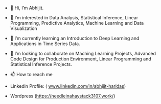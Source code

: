 - 👋 Hi, I’m Abhijit.
- 👀 I’m interested in Data Analysis, Statistical Inference, Linear Programming, Predictive Analytics, Machine Learning and Data Visualization  
- 🌱 I’m currently learning an Introduction to Deep Learning and Applications in Time Series Data.
- 💞️ I’m looking to collaborate on Maching Learning Projects, Advanced Code Design for Production Environment, Linear Programming and Statistical Inference Projects.
- 📫 How to reach me 

- Linkedin Profile: ( www.linkedin.com/in/abhijit-haridas)
- Wordpress (https://needleinahaystack3107.work/)


<!---
needleinahaystack3107/needleinahaystack3107 is a ✨ special ✨ repository because its `README.md` (this file) appears on your GitHub profile.
You can click the Preview link to take a look at your changes.
--->
